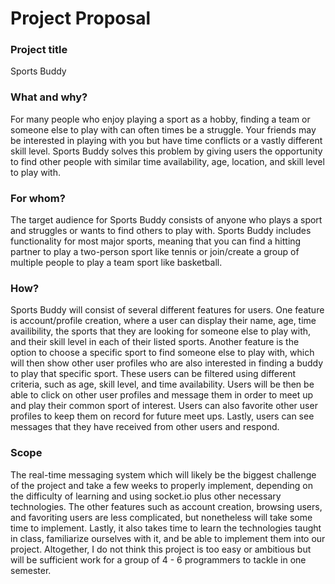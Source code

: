 # Project Proposal


### Project title
Sports Buddy

### What and why?

For many people who enjoy playing a sport as a hobby, finding a team or someone else to play with can often times be a struggle. Your friends may be interested in playing with you but have time conflicts or a vastly different skill level. Sports Buddy solves this problem by giving users the opportunity to find other people with similar time availability, age, location, and skill level to play with. 


### For whom?

The target audience for Sports Buddy consists of anyone who plays a sport and struggles or wants to find others to play with. Sports Buddy includes functionality for most major sports, meaning that you can find a hitting partner to play a two-person sport like tennis or join/create a group of multiple people to play a team sport like basketball.


### How?

Sports Buddy will consist of several different features for users. One feature is account/profile creation, where a user can display their name, age, time availibility, the sports that they are looking for someone else to play with, and their skill level in each of their listed sports. Another feature is the option to choose a specific sport to find someone else to play with, which will then show other user profiles who are also interested in finding a buddy to play that specific sport. These users can be filtered using different criteria, such as age, skill level, and time availability. Users will be then be able to click on other user profiles and message them in order to meet up and play their common sport of interest. Users can also favorite other user profiles to keep them on record for future meet ups. Lastly, users can see messages that they have received from other users and respond. 


### Scope

The real-time messaging system which will likely be the biggest challenge of the project and take a few weeks to properly implement, depending on the difficulty of learning and using socket.io plus other necessary technologies. The other features such as account creation, browsing users, and favoriting users are less complicated, but nonetheless will take some time to implement. Lastly, it also takes time to learn the technologies taught in class, familiarize ourselves with it, and be able to implement them into our project. Altogether, I do not think this project is too easy or ambitious but will be sufficient work for a group of 4 - 6 programmers to tackle in one semester.